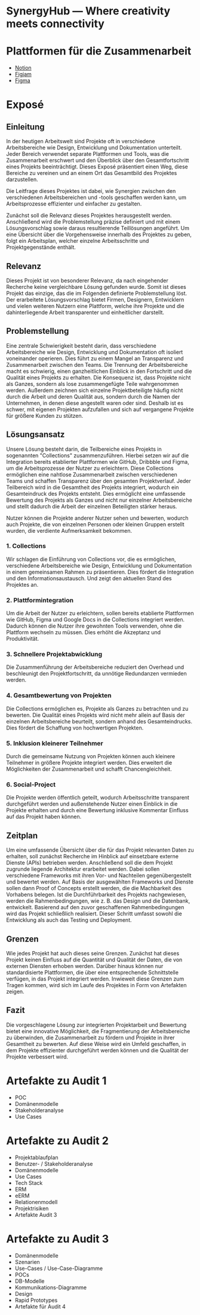 # SynergyHub — Where creativity meets connectivity

# Plattformen für die Zusammenarbeit

- [Notion](https://www.notion.so/visualsofpaul/EPM-8e95328aed79474aa89c68c3fb88dce4?pvs=4)
- [Figjam](https://www.figma.com/file/FTqhqgK9zkIVd0gjewLxWi/EPM?type=whiteboard&node-id=0%3A1&t=g24jlbYIQcP9oXrg-0)
- [Figma](https://www.figma.com/file/GuDWpSkybEMcFFQyzGXbYY/SynergyHub?type=design&node-id=0%3A1&mode=design&t=3n6VvDQvF2JkEYLU-1)

# Exposé

## Einleitung

In der heutigen Arbeitswelt sind Projekte oft in verschiedene Arbeitsbereiche wie Design, Entwicklung und Dokumentation unterteilt. Jeder Bereich verwendet separate Plattformen und Tools, was die Zusammenarbeit erschwert und den Überblick über den Gesamtfortschritt eines Projekts beeinträchtigt. Dieses Exposé präsentiert einen Weg, diese Bereiche zu vereinen und an einem Ort das Gesamtbild des Projektes darzustellen.

Die Leitfrage dieses Projektes ist dabei, wie Synergien zwischen den verschiedenen Arbeitsbereichen und -tools geschaffen werden kann, um Arbeitsprozesse effizienter und einfacher zu gestalten.

Zunächst soll die Relevanz dieses Projektes herausgestellt werden. Anschließend wird die Problemstellung präzise definiert und mit einem Lösungsvorschlag sowie daraus resultierende Teillösungen angeführt. Um eine Übersicht über die Vorgehensweise innerhalb des Projektes zu geben, folgt ein Arbeitsplan, welcher einzelne Arbeitsschritte und Projektgegenstände enthält.

## Relevanz

Dieses Projekt ist von besonderer Relevanz, da nach eingehender Recherche keine vergleichbare Lösung gefunden wurde. Somit ist dieses Projekt das einzige, das die im Folgenden definierte Problemstellung löst. Der erarbeitete Lösungsvorschlag bietet Firmen, Designern, Entwicklern und vielen weiteren Nutzern eine Plattform, welche ihre Projekte und die dahinterliegende Arbeit transparenter und einheitlicher darstellt.

## Problemstellung

Eine zentrale Schwierigkeit besteht darin, dass verschiedene Arbeitsbereiche wie Design, Entwicklung und Dokumentation oft isoliert voneinander operieren. Dies führt zu einem Mangel an Transparenz und Zusammenarbeit zwischen den Teams. Die Trennung der Arbeitsbereiche macht es schwierig, einen ganzheitlichen Einblick in den Fortschritt und die Qualität eines Projekts zu erhalten. Die Konsequenz ist, dass Projekte nicht als Ganzes, sondern als lose zusammengefügte Teile wahrgenommen werden. 
Außerdem zeichnen sich einzelne Projektbeteiligte häufig nicht durch die Arbeit und deren Qualität aus, sondern durch die Namen der Unternehmen, in denen diese angestellt waren oder sind. Deshalb ist es schwer, mit eigenen Projekten aufzufallen und sich auf vergangene Projekte für größere Kunden zu stützen.

## Lösungsansatz

Unsere Lösung besteht darin, die Teilbereiche eines Projekts in sogenannten "Collections" zusammenzuführen. Hierbei setzen wir auf die Integration bereits etablierter Plattformen wie GitHub, Dribbble und Figma, um die Arbeitsprozesse der Nutzer zu erleichtern. Diese Collections ermöglichen eine nahtlose Zusammenarbeit zwischen verschiedenen Teams und schaffen Transparenz über den gesamten Projektverlauf. Jeder Teilbereich wird in die Gesamtheit des Projekts integriert, wodurch ein Gesamteindruck des Projekts entsteht. Dies ermöglicht eine umfassende Bewertung des Projekts als Ganzes und nicht nur einzelner Arbeitsbereiche und stellt dadurch die Arbeit der einzelnen Beteiligten stärker heraus.

Nutzer können die Projekte anderer Nutzer sehen und bewerten, wodurch auch Projekte, die von einzelnen Personen oder kleinen Gruppen erstellt wurden, die verdiente Aufmerksamkeit bekommen. 

### 1. Collections

Wir schlagen die Einführung von Collections vor, die es ermöglichen, verschiedene Arbeitsbereiche wie Design, Entwicklung und Dokumentation in einem gemeinsamen Rahmen zu präsentieren. Dies fördert die Integration und den Informationsaustausch. Und zeigt den aktuellen Stand des Projektes an.

### 2. Plattformintegration

Um die Arbeit der Nutzer zu erleichtern, sollen bereits etablierte Plattformen wie GitHub, Figma und Google Docs in die Collections integriert werden. Dadurch können die Nutzer ihre gewohnten Tools verwenden, ohne die Plattform wechseln zu müssen. Dies erhöht die Akzeptanz und Produktivität.

### 3. Schnellere Projektabwicklung

Die Zusammenführung der Arbeitsbereiche reduziert den Overhead und beschleunigt den Projektfortschritt, da unnötige Redundanzen vermieden werden.

### 4. Gesamtbewertung von Projekten

Die Collections ermöglichen es, Projekte als Ganzes zu betrachten und zu bewerten. Die Qualität eines Projekts wird nicht mehr allein auf Basis der einzelnen Arbeitsbereiche beurteilt, sondern anhand des Gesamteindrucks. Dies fördert die Schaffung von hochwertigen Projekten.

### 5. Inklusion kleinerer Teilnehmer

Durch die gemeinsame Nutzung von Projekten können auch kleinere Teilnehmer in größere Projekte integriert werden. Dies erweitert die Möglichkeiten der Zusammenarbeit und schafft Chancengleichheit.

### 6. Social-Project

Die Projekte werden öffentlich geteilt, wodurch Arbeitsschritte transparent durchgeführt werden und außenstehende Nutzer einen Einblick in die Projekte erhalten und durch eine Bewertung inklusive Kommentar Einfluss auf das Projekt haben können. 

## Zeitplan

Um eine umfassende Übersicht über die für das Projekt relevanten Daten zu erhalten, soll zunächst Recherche im Hinblick auf einsetzbare externe Dienste (APIs) betrieben werden. Anschließend soll die dem Projekt zugrunde liegende Architektur erarbeitet werden. Dabei sollen verschiedene Frameworks mit ihren Vor- und Nachteilen gegenübergestellt und bewertet werden. Auf Basis der ausgewählten Frameworks und Dienste sollen dann Proof of Concepts erstellt werden, die die Machbarkeit des Vorhabens belegen. Ist die Durchführbarkeit des Projekts nachgewiesen, werden die Rahmenbedingungen, wie z. B. das Design und die Datenbank, entwickelt. Basierend auf den zuvor geschaffenen Rahmenbedingungen wird das Projekt schließlich realisiert. Dieser Schritt umfasst sowohl die Entwicklung als auch das Testing und Deployment.

## Grenzen

Wie jedes Projekt hat auch dieses seine Grenzen. Zunächst hat dieses Projekt keinen Einfluss auf die Quantität und Qualität der Daten, die von externen Diensten erhoben werden. Darüber hinaus können nur standardisierte Plattformen, die über eine entsprechende Schnittstelle verfügen, in das Projekt integriert werden. Inwieweit diese Grenzen zum Tragen kommen, wird sich im Laufe des Projektes in Form von Artefakten zeigen.

## Fazit

Die vorgeschlagene Lösung zur integrierten Projektarbeit und Bewertung bietet eine innovative Möglichkeit, die Fragmentierung der Arbeitsbereiche zu überwinden, die Zusammenarbeit zu fördern und Projekte in ihrer Gesamtheit zu bewerten. Auf diese Weise wird ein Umfeld geschaffen, in dem Projekte effizienter durchgeführt werden können und die Qualität der Projekte verbessert wird.

# Artefakte zu Audit 1
- POC
- Domänenmodelle
- Stakeholderanalyse
- Use Cases

# Artefakte zu Audit 2
- Projektablaufplan
- Benutzer- / Stakeholderanalyse
- Domänenmodelle
- Use Cases
- Tech Stack
- ERM
- eERM
- Relationenmodell
- Projektrisiken
- Artefakte Audit 3

# Artefakte zu Audit 3
- Domänenmodelle
- Szenarien
- Use-Cases / Use-Case-Diagramme
- POCs
- DB-Modelle
- Kommunikations-Diagramme
- Design
- Rapid Prototypes
- Artefakte für Audit 4
